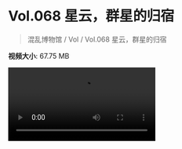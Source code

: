 # Vol.068 星云，群星的归宿

> 混乱博物馆 / Vol / Vol.068 星云，群星的归宿

**视频大小**: 67.75 MB

<div class="video"><video src="https://file.hsyhx.top/video/混乱博物馆/Vol/068.mp4" controls preload>🤔 您的浏览器不支持 video 标签</video></div>